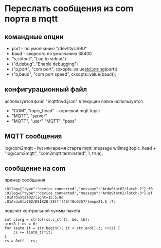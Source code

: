 # Переслать сообщения из com порта в mqtt


## командные опции
* port - по умолчанию "/dev/ttyUSB0"
* baud - скорость по умолчанию 38400
* "s,stdout", "Log to stdout")
*  ("d,debug", "Enable debugging")
*  ("p,port", "com port", cxxopts::value<std::string>(port))
*  ("b,baud", "com port speed", cxxopts::value(baud));

## конфигурационный файл
используется файл "mqttfrwd.json" в текущей папке
используется
* "COM", "topic_head" - корневой mqtt topic
* "MQTT", "server"
* "MQTT", "user" "MQTT", "pass"

## MQTT сообщения
log/com2mqtt - lwt или время старта
mqtt::message willmsg(topic_head + "log/com2mqtt", "com2mqtt terminated", 1, true);


## сообщение на com
пример сообщения
```
:01log={"type":"device_connected","message":"ArduStat02/latch-2"};f0
:01log={"type":"device_connected","message":"ArduStat02/latch-3"};ef
:01ArduStat02/light=15.5;8d
:01ArduStat02/DS1820-28ffff45ff0c0257/temp=21.5 ;7c
```
подсчет контрольной суммы пакета
```
int csorg = strtol(ss.c_str(), &e, 16);
uint8_t cs = 0;
for (auto it = str.begin(); it < str.end()-3; ++it) {
    cs += (int8_t)*it;
}
cs = 0xff - cs;
```
